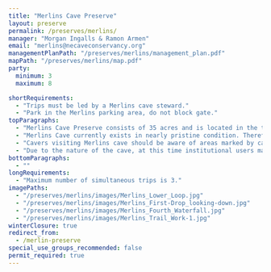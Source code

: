 ```yaml
---
title: "Merlins Cave Preserve"
layout: preserve
permalink: /preserves/merlins/
manager: "Morgan Ingalls & Ramon Armen"
email: "merlins@necaveconservancy.org"
managementPlanPath: "/preserves/merlins/management_plan.pdf"
mapPath: "/preserves/merlins/map.pdf"
party:
  minimum: 3
  maximum: 8

shortRequirements:
  - "Trips must be led by a Merlins cave steward."
  - "Park in the Merlins parking area, do not block gate."
topParagraphs:
  - "Merlins Cave Preserve consists of 35 acres and is located in the town of Canaan in Columbia County, New York."  
  - "Merlins Cave currently exists in nearly pristine condition. Therefore, all trips require a trained Cave Steward who is thoroughly familiar with the cave and as participated in Steward-training exercises. In addition all trips are at the discretion of the Preserve Managers. Steward trainings are held periodically and will be announced via the NRO/NSS and Northeastern Cave Conservancy list-serves."
  - "Cavers visiting Merlins cave should be aware of areas marked by caution tape, as these areas are either particularly fragile or unstable. A trail is marked from the parking area past the Dragon Bones Cave entrance to the Merlins Cave entrance. Established trails should be used to access the caves."
  - "Due to the nature of the cave, at this time institutional users may give surface tours of the property only. Please contact the NCC special use coordinators for more information."
bottomParagraphs:
  - ""
longRequirements:
  - "Maximum number of simultaneous trips is 3."
imagePaths:
  - "/preserves/merlins/images/Merlins_Lower_Loop.jpg"
  - "/preserves/merlins/images/Merlins_First-Drop_looking-down.jpg"
  - "/preserves/merlins/images/Merlins_Fourth_Waterfall.jpg"
  - "/preserves/merlins/images/Merlins_Trail_Work-1.jpg"
winterClosure: true
redirect_from:
  - /merlin-preserve
special_use_groups_recommended: false
permit_required: true
---
```

